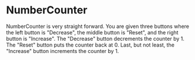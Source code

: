 # NumberCounter

NumberCounter is very straight forward. You are given three buttons where the left button is "Decrease", the middle button is "Reset", and the right button is "Increase". The "Decrease" button decrements the counter by 1. The "Reset" button puts the counter back at 0. Last, but not least, the "Increase" button increments the counter by 1.
